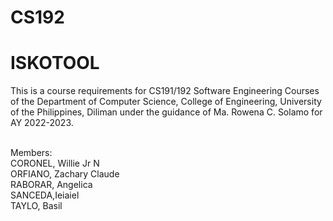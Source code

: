 # CS192

<h1> ISKOTOOL </h1>
This is a course requirements for CS191/192 Software Engineering Courses of the Department of Computer Science, College of Engineering, University of the Philippines, Diliman under the guidance of Ma. Rowena C. Solamo for AY 2022-2023.  
<br/><br/>

Members:  
CORONEL, Willie Jr N  
ORFIANO, Zachary Claude  
RABORAR, Angelica  
SANCEDA,Ieiaiel  
TAYLO, Basil 
